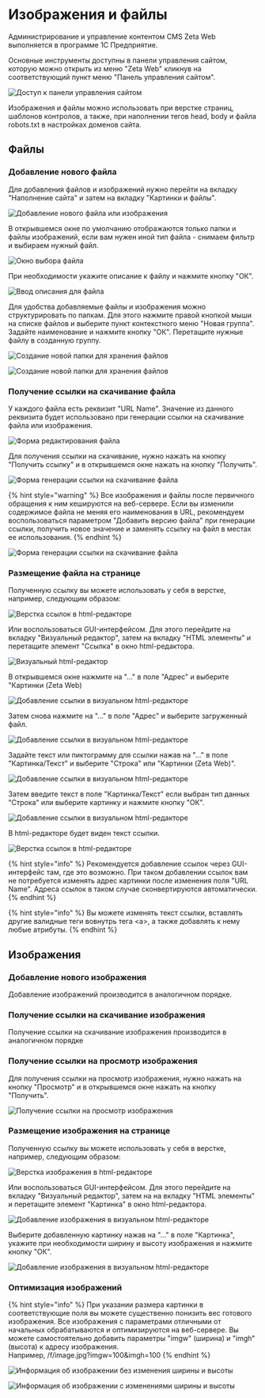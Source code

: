 # Изображения и файлы

Администрирование и управление контентом CMS Zeta Web выполняется в программе 1С Предприятие.

Основные инструменты доступны в панели управления сайтом, которую можно открыть из меню "Zeta Web" кликнув на соответствующий пункт меню "Панель управления сайтом".



![&#x414;&#x43E;&#x441;&#x442;&#x443;&#x43F; &#x43A; &#x43F;&#x430;&#x43D;&#x435;&#x43B;&#x438; &#x443;&#x43F;&#x440;&#x430;&#x432;&#x43B;&#x435;&#x43D;&#x438;&#x44F; &#x441;&#x430;&#x439;&#x442;&#x43E;&#x43C;](../.gitbook/assets/image%20%28169%29.png)

Изображения и файлы можно использовать при верстке страниц, шаблонов контролов, а также, при наполнении тегов head, body и файла robots.txt в настройках доменов сайта.

## Файлы

### Добавление нового файла

Для добавления файлов и изображений нужно перейти на вкладку "Наполнение сайта" и затем на вкладку "Картинки и файлы".

![&#x414;&#x43E;&#x431;&#x430;&#x432;&#x43B;&#x435;&#x43D;&#x438;&#x435; &#x43D;&#x43E;&#x432;&#x43E;&#x433;&#x43E; &#x444;&#x430;&#x439;&#x43B;&#x430; &#x438;&#x43B;&#x438; &#x438;&#x437;&#x43E;&#x431;&#x440;&#x430;&#x436;&#x435;&#x43D;&#x438;&#x44F;](../.gitbook/assets/image%20%28224%29.png)

В открывшемся окне по умолчанию отображаются только папки и файлы изображений, если вам нужен иной тип файла - снимаем фильтр и выбираем нужный файл.

![&#x41E;&#x43A;&#x43D;&#x43E; &#x432;&#x44B;&#x431;&#x43E;&#x440;&#x430; &#x444;&#x430;&#x439;&#x43B;&#x430;](../.gitbook/assets/image%20%28540%29.png)

При необходимости укажите описание к файлу и нажмите кнопку "ОК".

![&#x412;&#x432;&#x43E;&#x434; &#x43E;&#x43F;&#x438;&#x441;&#x430;&#x43D;&#x438;&#x44F; &#x434;&#x43B;&#x44F; &#x444;&#x430;&#x439;&#x43B;&#x430;](../.gitbook/assets/image%20%28277%29.png)

Для удобства добавляемые файлы и изображения можно структурировать по папкам. Для этого нажмите правой кнопкой мыши на списке файлов и выберите пункт контекстного меню "Новая группа".  Задайте наименование и нажмите кнопку "ОК". Перетащите нужные файлу в созданную группу.

![&#x421;&#x43E;&#x437;&#x434;&#x430;&#x43D;&#x438;&#x435; &#x43D;&#x43E;&#x432;&#x43E;&#x439; &#x43F;&#x430;&#x43F;&#x43A;&#x438; &#x434;&#x43B;&#x44F; &#x445;&#x440;&#x430;&#x43D;&#x435;&#x43D;&#x438;&#x44F; &#x444;&#x430;&#x439;&#x43B;&#x43E;&#x432;](../.gitbook/assets/image%20%28322%29.png)

![&#x421;&#x43E;&#x437;&#x434;&#x430;&#x43D;&#x438;&#x435; &#x43D;&#x43E;&#x432;&#x43E;&#x439; &#x43F;&#x430;&#x43F;&#x43A;&#x438; &#x434;&#x43B;&#x44F; &#x445;&#x440;&#x430;&#x43D;&#x435;&#x43D;&#x438;&#x44F; &#x444;&#x430;&#x439;&#x43B;&#x43E;&#x432;](../.gitbook/assets/image%20%28141%29.png)

### Получение ссылки на скачивание файла

У каждого файла есть реквизит "URL Name". Значение из данного реквизита будет использовано при генерации ссылки на скачивание файла или изображения.

![&#x424;&#x43E;&#x440;&#x43C;&#x430; &#x440;&#x435;&#x434;&#x430;&#x43A;&#x442;&#x438;&#x440;&#x43E;&#x432;&#x430;&#x43D;&#x438;&#x44F; &#x444;&#x430;&#x439;&#x43B;&#x430;](../.gitbook/assets/image%20%28412%29.png)

Для получения ссылки на скачивание, нужно нажать на кнопку "Получить ссылку" и в открывшемся окне нажать на кнопку "Получить".

![&#x424;&#x43E;&#x440;&#x43C;&#x430; &#x433;&#x435;&#x43D;&#x435;&#x440;&#x430;&#x446;&#x438;&#x438; &#x441;&#x441;&#x44B;&#x43B;&#x43A;&#x438; &#x43D;&#x430; &#x441;&#x43A;&#x430;&#x447;&#x438;&#x432;&#x430;&#x43D;&#x438;&#x435; &#x444;&#x430;&#x439;&#x43B;&#x430;](../.gitbook/assets/image%20%28342%29.png)

{% hint style="warning" %}
Все изображения и файлы после первичного обращения к ним кешируются на веб-сервере. Если вы изменили содержимое файла не меняя его наименования в URL, рекомендуем воспользоваться параметром "Добавить версию файла" при генерации ссылки, получить новое значение и заменять ссылку на файл в местах ее использования.
{% endhint %}

![&#x424;&#x43E;&#x440;&#x43C;&#x430; &#x433;&#x435;&#x43D;&#x435;&#x440;&#x430;&#x446;&#x438;&#x438; &#x441;&#x441;&#x44B;&#x43B;&#x43A;&#x438; &#x43D;&#x430; &#x441;&#x43A;&#x430;&#x447;&#x438;&#x432;&#x430;&#x43D;&#x438;&#x435; &#x444;&#x430;&#x439;&#x43B;&#x430;](../.gitbook/assets/image%20%2826%29.png)

### Размещение файла на странице

Полученную ссылку вы можете использовать у себя в верстке, например, следующим образом:

![&#x412;&#x435;&#x440;&#x441;&#x442;&#x43A;&#x430; &#x441;&#x441;&#x44B;&#x43B;&#x43E;&#x43A; &#x432; html-&#x440;&#x435;&#x434;&#x430;&#x43A;&#x442;&#x43E;&#x440;&#x435;](../.gitbook/assets/image%20%28221%29.png)

Или воспользоваться GUI-интерфейсом. Для этого перейдите на вкладку "Визуальный редактор", затем на вкладку "HTML элементы" и перетащите элемент "Ссылка" в окно html-редактора.  


![&#x412;&#x438;&#x437;&#x443;&#x430;&#x43B;&#x44C;&#x43D;&#x44B;&#x439; html-&#x440;&#x435;&#x434;&#x430;&#x43A;&#x442;&#x43E;&#x440;](../.gitbook/assets/image%20%28518%29.png)

В открывшемся окне нажмите на "..." в поле "Адрес" и выберите "Картинки \(Zeta Web\)

![&#x414;&#x43E;&#x431;&#x430;&#x432;&#x43B;&#x435;&#x43D;&#x438;&#x435; &#x441;&#x441;&#x44B;&#x43B;&#x43A;&#x438; &#x432; &#x432;&#x438;&#x437;&#x443;&#x430;&#x43B;&#x44C;&#x43D;&#x43E;&#x43C; html-&#x440;&#x435;&#x434;&#x430;&#x43A;&#x442;&#x43E;&#x440;&#x435;](../.gitbook/assets/image%20%28266%29.png)

Затем снова нажмите на "..." в поле "Адрес" и выберите загруженный файл.

![&#x414;&#x43E;&#x431;&#x430;&#x432;&#x43B;&#x435;&#x43D;&#x438;&#x435; &#x441;&#x441;&#x44B;&#x43B;&#x43A;&#x438; &#x432; &#x432;&#x438;&#x437;&#x443;&#x430;&#x43B;&#x44C;&#x43D;&#x43E;&#x43C; html-&#x440;&#x435;&#x434;&#x430;&#x43A;&#x442;&#x43E;&#x440;&#x435;](../.gitbook/assets/image%20%28188%29.png)

Задайте текст или пиктограмму для ссылки нажав на "..." в поле "Картинка/Текст" и выберите "Строка" или "Картинки \(Zeta Web\)".

![&#x414;&#x43E;&#x431;&#x430;&#x432;&#x43B;&#x435;&#x43D;&#x438;&#x435; &#x441;&#x441;&#x44B;&#x43B;&#x43A;&#x438; &#x432; &#x432;&#x438;&#x437;&#x443;&#x430;&#x43B;&#x44C;&#x43D;&#x43E;&#x43C; html-&#x440;&#x435;&#x434;&#x430;&#x43A;&#x442;&#x43E;&#x440;&#x435;](../.gitbook/assets/image%20%28390%29.png)

Затем введите текст в поле "Картинка/Текст" если выбран тип данных "Строка" или выберите картинку и нажмите кнопку "ОК".

![&#x414;&#x43E;&#x431;&#x430;&#x432;&#x43B;&#x435;&#x43D;&#x438;&#x435; &#x441;&#x441;&#x44B;&#x43B;&#x43A;&#x438; &#x432; &#x432;&#x438;&#x437;&#x443;&#x430;&#x43B;&#x44C;&#x43D;&#x43E;&#x43C; html-&#x440;&#x435;&#x434;&#x430;&#x43A;&#x442;&#x43E;&#x440;&#x435;](../.gitbook/assets/image%20%28536%29.png)

В  html-редакторе будет виден текст ссылки.

![&#x412;&#x435;&#x440;&#x441;&#x442;&#x43A;&#x430; &#x441;&#x441;&#x44B;&#x43B;&#x43E;&#x43A; &#x432; html-&#x440;&#x435;&#x434;&#x430;&#x43A;&#x442;&#x43E;&#x440;&#x435;](../.gitbook/assets/image%20%28455%29.png)

{% hint style="info" %}
Рекомендуется добавление ссылок через GUI-интерфейс там, где это возможно. При таком добавлении ссылок вам не потребуется изменять адрес картинки после изменения поля "URL Name". Адреса ссылок в таком случае сконвертируются автоматически.
{% endhint %}

{% hint style="info" %}
Вы можете изменять текст ссылки, вставлять другие валидные теги вовнутрь тега &lt;a&gt;, а также добавлять к нему любые атрибуты.
{% endhint %}

## Изображения

### Добавление нового изображения

Добавление изображений производится в аналогичном порядке.

### Получение ссылки на скачивание изображения

Получение ссылки на скачивание изображения производится в аналогичном порядке

### Получение ссылки на просмотр изображения

Для получения ссылки на просмотр изображения, нужно нажать на кнопку "Просмотр" и в открывшемся окне нажать на кнопку "Получить".

![&#x41F;&#x43E;&#x43B;&#x443;&#x447;&#x435;&#x43D;&#x438;&#x435; &#x441;&#x441;&#x44B;&#x43B;&#x43A;&#x438; &#x43D;&#x430; &#x43F;&#x440;&#x43E;&#x441;&#x43C;&#x43E;&#x442;&#x440; &#x438;&#x437;&#x43E;&#x431;&#x440;&#x430;&#x436;&#x435;&#x43D;&#x438;&#x44F;](../.gitbook/assets/image%20%28170%29.png)

### Размещение изображения на странице

Полученную ссылку вы можете использовать у себя в верстке, например, следующим образом:

![&#x412;&#x435;&#x440;&#x441;&#x442;&#x43A;&#x430; &#x438;&#x437;&#x43E;&#x431;&#x440;&#x430;&#x436;&#x435;&#x43D;&#x438;&#x44F; &#x432; html-&#x440;&#x435;&#x434;&#x430;&#x43A;&#x442;&#x43E;&#x440;&#x435;](../.gitbook/assets/image%20%28249%29.png)

Или воспользоваться GUI-интерфейсом. Для этого перейдите на вкладку "Визуальный редактор", затем на на вкладку "HTML элементы" и перетащите элемент "Картинка" в окно html-редактора.

![&#x414;&#x43E;&#x431;&#x430;&#x432;&#x43B;&#x435;&#x43D;&#x438;&#x435; &#x438;&#x437;&#x43E;&#x431;&#x440;&#x430;&#x436;&#x435;&#x43D;&#x438;&#x44F; &#x432; &#x432;&#x438;&#x437;&#x443;&#x430;&#x43B;&#x44C;&#x43D;&#x43E;&#x43C; html-&#x440;&#x435;&#x434;&#x430;&#x43A;&#x442;&#x43E;&#x440;&#x435;](../.gitbook/assets/image%20%2867%29.png)

Выберите добавленную картинку нажав на "..." в поле "Картинка", укажите при необходимости ширину и высоту изображения и нажмите кнопку "ОК".

![&#x414;&#x43E;&#x431;&#x430;&#x432;&#x43B;&#x435;&#x43D;&#x438;&#x435; &#x438;&#x437;&#x43E;&#x431;&#x440;&#x430;&#x436;&#x435;&#x43D;&#x438;&#x44F; &#x432; &#x432;&#x438;&#x437;&#x443;&#x430;&#x43B;&#x44C;&#x43D;&#x43E;&#x43C; html-&#x440;&#x435;&#x434;&#x430;&#x43A;&#x442;&#x43E;&#x440;&#x435;](../.gitbook/assets/image%20%28429%29.png)

### Оптимизация изображений

{% hint style="info" %}
При указании размера картинки в соответствующие поля вы можете существенно понизить вес готового изображения. Все изображения с параметрами отличными от начальных обрабатываются и оптимизируются на веб-сервере. Вы можете самостоятельно добавить параметры "imgw" \(ширина\) и "imgh" \(высота\) к адресу изображения.   
Например, /f/image.jpg?imgw=100&imgh=100
{% endhint %}

![&#x418;&#x43D;&#x444;&#x43E;&#x440;&#x43C;&#x430;&#x446;&#x438;&#x44F; &#x43E;&#x431; &#x438;&#x437;&#x43E;&#x431;&#x440;&#x430;&#x436;&#x435;&#x43D;&#x438;&#x438; &#x431;&#x435;&#x437; &#x438;&#x437;&#x43C;&#x435;&#x43D;&#x435;&#x43D;&#x438;&#x44F; &#x448;&#x438;&#x440;&#x438;&#x43D;&#x44B; &#x438; &#x432;&#x44B;&#x441;&#x43E;&#x442;&#x44B;](../.gitbook/assets/image%20%28364%29.png)

![&#x418;&#x43D;&#x444;&#x43E;&#x440;&#x43C;&#x430;&#x446;&#x438;&#x44F; &#x43E;&#x431; &#x438;&#x437;&#x43E;&#x431;&#x440;&#x430;&#x436;&#x435;&#x43D;&#x438;&#x438; &#x441; &#x438;&#x437;&#x43C;&#x435;&#x43D;&#x435;&#x43D;&#x438;&#x44F;&#x43C;&#x438; &#x448;&#x438;&#x440;&#x438;&#x43D;&#x44B; &#x438; &#x432;&#x44B;&#x441;&#x43E;&#x442;&#x44B;](../.gitbook/assets/image%20%28174%29.png)

